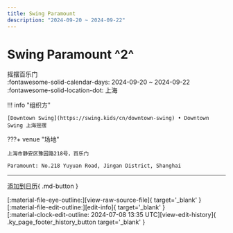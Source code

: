 ```yaml
---
title: Swing Paramount
description: "2024-09-20 ~ 2024-09-22"
---
```


# Swing Paramount ^2^

摇摆百乐门  
:fontawesome-solid-calendar-days: 2024-09-20 ~ 2024-09-22  
:fontawesome-solid-location-dot: 上海  

!!! info "组织方"

    [Downtown Swing](https://swing.kids/cn/downtown-swing) • Downtown Swing 上海摇摆  

???+ venue "场地"

    上海市静安区豫园路218号，百乐门  
      
    Paramount: No.218 Yuyuan Road, Jingan District, Shanghai  

---

[添加到日历](https://swing.news/ics/zh-Hans/2024/cn/swing-paramount-2024.ics){ .md-button }

<div class="ky_page_footer" markdown>
<div class="ky_page_footer_trailing" markdown="span">
[:material-file-eye-outline:][view-raw-source-file]{ target='_blank' }
[:material-file-edit-outline:][edit-info]{ target='_blank' }
</div>
<div class="ky_page_footer_leading" markdown="span">
[:material-clock-edit-outline: 2024-07-08 13:35 UTC][view-edit-history]{ .ky_page_footer_history_button target='_blank' }
</div>
</div>

[view-raw-source-file]: https://github.com/swingdance/events/blob/main/2024/cn/swing-paramount-2024.json "查看原始源文件"
[edit-info]: https://github.com/swingdance/events/issues/new?assignees=&labels=update+event&projects=&template=03-update_entity.yml&title=%5B2024%2Fcn%5D%20Swing%20Paramount&region=cn&year=2024&id=swing-paramount-2024&name=Swing%20Paramount&org_id=downtown-swing "编辑信息"

[view-edit-history]: https://github.com/swingdance/events/commits/main/2024/cn/swing-paramount-2024.json "查看编辑历史"

